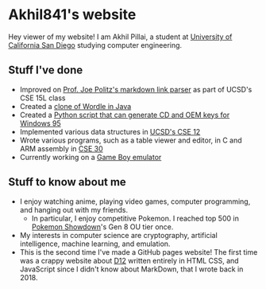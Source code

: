 # Akhil841's website
Hey viewer of my website! I am Akhil Pillai, a student at [University of California San Diego](https://ucsd.edu) studying computer engineering.
## Stuff I've done
* Improved on [Prof. Joe Politz's markdown link parser](https://github.com/Akhil841/markdown-parse) as part of UCSD's CSE 15L class
* Created a [clone of Wordle in Java](https://akhil841.github.io/wordle-clone/)
* Created a [Python script that can generate CD and OEM keys for Windows 95](https://github.com/Akhil841/win95prodkeygen)
* Implemented various data structures in [UCSD's CSE 12](https://github.com/Akhil841/CSE-12)
* Wrote various programs, such as a table viewer and editor, in C and ARM assembly in [CSE 30](https://github.com/Akhil841/CSE-30)
* Currently working on a [Game Boy emulator](https://github.com/Akhil841/jasmine)

## Stuff to know about me
* I enjoy watching anime, playing video games, computer programming, and hanging out with my friends.
   * In particular, I enjoy competitive Pokemon. I reached top 500 in [Pokemon Showdown](play.pokemonshowdown.com)'s Gen 8 OU tier once.
* My interests in computer science are cryptography, artificial intelligence, machine learning, and emulation.
* This is the second time I've made a GitHub pages website! The first time was a crappy website about [D12](https://en.wikipedia.org/wiki/D12) written entirely in HTML
CSS, and JavaScript since I didn't know about MarkDown, that I wrote back in 2018. 
